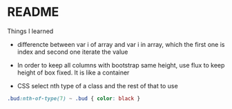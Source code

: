 # README

Things I learned 
* differencte between var i of array and var i in array, which the first one is index and second one iterate the value 
* In order to keep all columns with bootstrap same height, use flux to keep height of box fixed. It is like a container

* CSS select nth type of a class and the rest of that to use 
```css
.bud:nth-of-type(7) ~ .bud { color: black }
```
